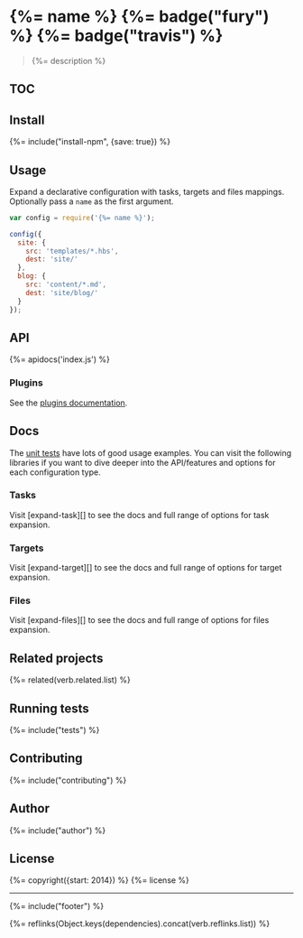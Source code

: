 # {%= name %} {%= badge("fury") %} {%= badge("travis") %}

> {%= description %}

## TOC

<!-- toc -->

## Install

{%= include("install-npm", {save: true}) %}

## Usage

Expand a declarative configuration with tasks, targets and files mappings. Optionally pass a `name` as the first argument.

```js
var config = require('{%= name %}');

config({
  site: {
    src: 'templates/*.hbs',
    dest: 'site/'
  },
  blog: {
    src: 'content/*.md',
    dest: 'site/blog/'
  }
});
```
## API
{%= apidocs('index.js') %}

### Plugins

See the [plugins documentation](./plugins.md).

## Docs

The [unit tests](./test/) have lots of good usage examples. You can visit the following libraries if you want to dive deeper into the API/features and options for each configuration type.

### Tasks

Visit [expand-task][] to see the docs and full range of options for task expansion.

### Targets

Visit [expand-target][] to see the docs and full range of options for target expansion.

### Files

Visit [expand-files][] to see the docs and full range of options for files expansion.

## Related projects
{%= related(verb.related.list) %}  

## Running tests
{%= include("tests") %}

## Contributing
{%= include("contributing") %}

## Author
{%= include("author") %}

## License
{%= copyright({start: 2014}) %}
{%= license %}

***

{%= include("footer") %}

{%= reflinks(Object.keys(dependencies).concat(verb.reflinks.list)) %}  

[make]: http://www.gnu.org/software/make/manual/html_node/Standard-Targets.html
